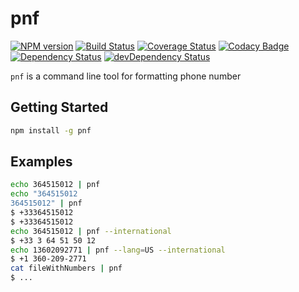 pnf
===

[![NPM version](https://badge.fury.io/js/pnf.png)](https://npmjs.org/package/pnf)
[![Build Status](https://travis-ci.org/opendena/pnf.png?branch=master)](https://travis-ci.org/opendena/pnf)
[![Coverage Status](https://coveralls.io/repos/opendena/pnf/badge.png?branch=master)](https://coveralls.io/r/opendena/pnf?branch=master)
[![Codacy Badge](https://www.codacy.com/project/badge/5531e65615c04f00a3698fafb4cb2bc7)](https://www.codacy.com/public/opendena/pnf.git)
[![Dependency Status](https://david-dm.org/opendena/pnf.png)](https://david-dm.org/opendena/pnf) 
[![devDependency Status](https://david-dm.org/opendena/pnf/dev-status.png)](https://david-dm.org/opendena/pnf#info=devDependencies)

`pnf` is a command line tool for formatting phone number 

## Getting Started

```bash
npm install -g pnf
```

## Examples 

```bash
echo 364515012 | pnf
echo "364515012
364515012" | pnf
$ +33364515012
$ +33364515012
echo 364515012 | pnf --international
$ +33 3 64 51 50 12
echo 13602092771 | pnf --lang=US --international
$ +1 360-209-2771
cat fileWithNumbers | pnf
$ ...
```

